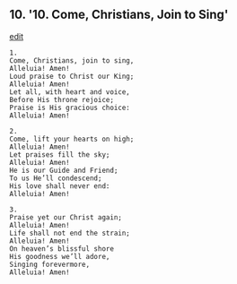 
## 10.  '10. Come, Christians, Join to Sing'
[edit](https://docs.google.com/document/d/1Clf4LlrRE639uiQ7nNM70B1n2RPpZI0D/edit?mode=html)






    1.
    Come, Christians, join to sing,
    Alleluia! Amen!
    Loud praise to Christ our King;
    Alleluia! Amen!
    Let all, with heart and voice,
    Before His throne rejoice;
    Praise is His gracious choice:
    Alleluia! Amen!

    2.
    Come, lift your hearts on high;
    Alleluia! Amen!
    Let praises fill the sky;
    Alleluia! Amen!
    He is our Guide and Friend;
    To us He’ll condescend;
    His love shall never end:
    Alleluia! Amen!

    3.
    Praise yet our Christ again;
    Alleluia! Amen!
    Life shall not end the strain;
    Alleluia! Amen!
    On heaven’s blissful shore
    His goodness we’ll adore,
    Singing forevermore,
    Alleluia! Amen!
